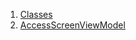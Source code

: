 

1. [Classes](file-___home_harshil_Desktop_open-source_palisadoes_talawa_lib_view_model_access_request_view_model/#classes)
2. [AccessScreenViewModel](file-___home_harshil_Desktop_open-source_palisadoes_talawa_lib_view_model_access_request_view_model/AccessScreenViewModel-class.html)
